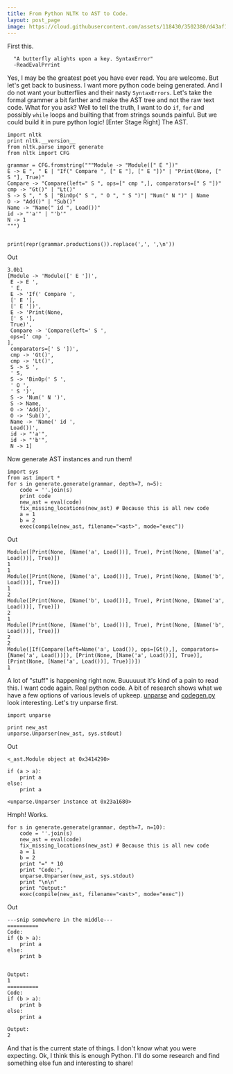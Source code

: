 ```yaml
---
title: From Python NLTK to AST to Code.
layout: post_page
image: https://cloud.githubusercontent.com/assets/118430/3502380/d43af184-0620-11e4-8e76-fc8e52a6a5ff.jpg
---
```

   
First this.  
   
      "A butterfly alights upon a key. SyntaxError"
      -ReadEvalPrrint

Yes, I may be the greatest poet you have ever read. You are welcome. But let's get back to business. I want more python code being generated. And I do not want your butterflies and their nasty `SyntaxErrors`. Let's take the formal grammer a bit farther and make the AST tree and not the raw text code. What for you ask? Well to tell the truth, I want to do `if`, `for` and possibly `while` loops and builting that from strings sounds painful. But we could build it in pure python logic! [Enter Stage Right] The AST.



    import nltk
    print nltk.__version__
    from nltk.parse import generate
    from nltk import CFG
    
    grammar = CFG.fromstring("""Module -> "Module([" E "])"
    E -> E ", " E | "If(" Compare ", [" E "], [" E "])" | "Print(None, [" S "], True)" 
    Compare -> "Compare(left=" S ", ops=[" cmp ",], comparators=[" S "])"
    cmp -> "Gt()" | "Lt()"
    S -> S ", " S | "BinOp(" S ", " O ", " S ")"| "Num(" N ")" | Name 
    O -> "Add()" | "Sub()" 
    Name -> "Name(" id ", Load())"
    id -> "'a'" | "'b'"
    N -> 1
    """)
    
    
    print(repr(grammar.productions()).replace(',', ',\n'))

Out

    3.0b1
    [Module -> 'Module([' E '])',
     E -> E ',
     ' E,
     E -> 'If(' Compare ',
     [' E '],
     [' E '])',
     E -> 'Print(None,
     [' S '],
     True)',
     Compare -> 'Compare(left=' S ',
     ops=[' cmp ',
    ],
     comparators=[' S '])',
     cmp -> 'Gt()',
     cmp -> 'Lt()',
     S -> S ',
     ' S,
     S -> 'BinOp(' S ',
     ' O ',
     ' S ')',
     S -> 'Num(' N ')',
     S -> Name,
     O -> 'Add()',
     O -> 'Sub()',
     Name -> 'Name(' id ',
     Load())',
     id -> "'a'",
     id -> "'b'",
     N -> 1]
     
Now generate AST instances and run them! 

    import sys
    from ast import *
    for s in generate.generate(grammar, depth=7, n=5):
        code = ''.join(s)
        print code
        new_ast = eval(code)
        fix_missing_locations(new_ast) # Because this is all new code
        a = 1
        b = 2
        exec(compile(new_ast, filename="<ast>", mode="exec"))
        
Out
    
    Module([Print(None, [Name('a', Load())], True), Print(None, [Name('a', Load())], True)])
    1
    1
    Module([Print(None, [Name('a', Load())], True), Print(None, [Name('b', Load())], True)])
    1
    2
    Module([Print(None, [Name('b', Load())], True), Print(None, [Name('a', Load())], True)])
    2
    1
    Module([Print(None, [Name('b', Load())], True), Print(None, [Name('b', Load())], True)])
    2
    2
    Module([If(Compare(left=Name('a', Load()), ops=[Gt(),], comparators=[Name('a', Load())]), [Print(None, [Name('a', Load())], True)], [Print(None, [Name('a', Load())], True)])])
    1
    
A lot of "stuff" is happening right now. Buuuuuut it's kind of a pain to read this. I want code again. Real python code. A bit of research shows what we have a few options of various levels of upkeep. 
[unparse](http://svn.python.org/projects/python/trunk/Demo/parser/unparse.py) and 
[codegen.py](https://github.com/andreif/codegen/blob/master/codegen.py) look interesting. Let's try unparse first. 

    import unparse
    
    print new_ast
    unparse.Unparser(new_ast, sys.stdout)

Out
    
    <_ast.Module object at 0x3414290>
    
    if (a > a):
        print a
    else:
        print a

    <unparse.Unparser instance at 0x23a1680>
    
Hmph! Works.

    for s in generate.generate(grammar, depth=7, n=10):
        code = ''.join(s)
        new_ast = eval(code)
        fix_missing_locations(new_ast) # Because this is all new code
        a = 1
        b = 2
        print "=" * 10
        print "Code:",
        unparse.Unparser(new_ast, sys.stdout)
        print "\n\n"
        print "Output:"
        exec(compile(new_ast, filename="<ast>", mode="exec"))
        
Out

    ---snip somewhere in the middle---
    ==========
    Code:
    if (b > a):
        print a
    else:
        print b 
    
    
    Output:
    1
    ==========
    Code:
    if (b > a):
        print b
    else:
        print a 
    
    Output:
    2


And that is the current state of things. I don't know what you were expecting. Ok, I think this is enough Python. I'll do some research and find something else fun and interesting to share!
